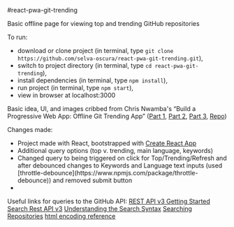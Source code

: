 #react-pwa-git-trending

Basic offline page for viewing top and trending GitHub repositories 

To run:
<ul>
  <li>download or clone project (in terminal, type <code>git clone https://github.com/selva-oscura/react-pwa-git-trending.git</code>),</li>
  <li>switch to project directory (in terminal, type <code>cd react-pwa-git-trending</code>),</li>
  <li>install dependencies (in terminal, type <code>npm install</code>),</li>
  <li>run project (in terminal, type <code>npm start</code>),</li>
  <li>view in browser at localhost:3000</li>
</ul>


Basic idea, UI, and images cribbed from Chris Nwamba&apos;s &ldquo;Build a Progressive Web App: Offline Git Trending App&rdquo; ([Part 1](https://scotch.io/tutorials/build-a-progressive-web-app-offline-git-trending-app-part-1-concepts-and-service-workers), [Part 2](https://scotch.io/tutorials/build-an-offline-git-trending-pwa-part-2-caching-and-offline), [Part 3](https://scotch.io/tutorials/build-an-offline-git-trending-pwa-part-3-manifest-and-notifications), [Repo](https://github.com/christiannwamba/gittrends))

Changes made:
<ul>
  <li>Project made with React, bootstrapped with <a href=="https://github.com/facebookincubator/create-react-app">Create React App</a></li>
  <li>Additional query options (top v. trending, main language, keywords)</li>
  <li>Changed query to being triggered on click for Top/Trending/Refresh and after debounced changes to Keywords and Language text inputs (used [throttle-debounce](https://www.npmjs.com/package/throttle-debounce)) and removed submit button</li>
  <li></li>
</ul>


Useful links for queries to the GitHub API:
[REST API v3 Getting Started](https://developer.github.com/v3/guides/getting-started/)
[Search Rest API v3](https://developer.github.com/v3/search/)
[Understanding the Search Syntax](https://help.github.com/articles/understanding-the-search-syntax/)
[Searching Repositories](https://help.github.com/articles/searching-repositories/)
[html encoding reference](http://krypted.com/utilities/html-encoding-reference/)